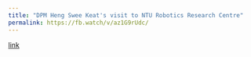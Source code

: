 ```yaml
---
title: "DPM Heng Swee Keat's visit to NTU Robotics Research Centre"
permalink: https://fb.watch/v/az1G9rUdc/
---
```

[link](https://fb.watch/v/az1G9rUdc/)